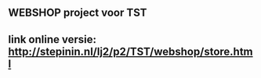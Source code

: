 ## WEBSHOP project voor TST
## link online versie: http://stepinin.nl/lj2/p2/TST/webshop/store.html 